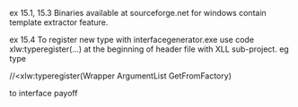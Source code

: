 ex 15.1, 15.3
Binaries available at sourceforge.net for windows contain template extractor feature.

ex 15.4
To register new type with interfacegenerator.exe use code xlw:typeregister(...) at the beginning of header file with XLL sub-project. eg type

//<xlw:typeregister(Wrapper<PayOff> ArgumentList GetFromFactory<PayOff>)

to interface payoff
